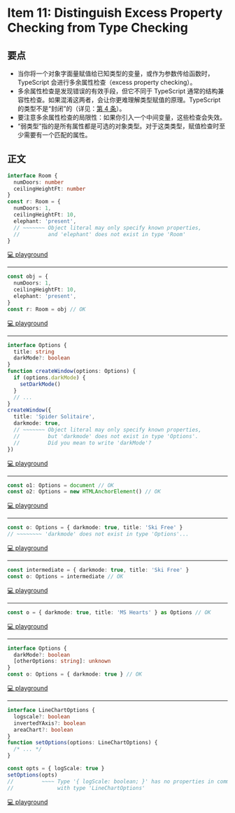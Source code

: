 # Item 11: Distinguish Excess Property Checking from Type Checking

## 要点

- 当你将一个对象字面量赋值给已知类型的变量，或作为参数传给函数时，TypeScript 会进行多余属性检查（excess property checking）。
- 多余属性检查是发现错误的有效手段，但它不同于 TypeScript 通常的结构兼容性检查。如果混淆这两者，会让你更难理解类型赋值的原理。TypeScript 的类型不是“封闭”的（详见：[第 4 条](#structural)）。
- 要注意多余属性检查的局限性：如果你引入一个中间变量，这些检查会失效。
- “弱类型”指的是所有属性都是可选的对象类型。对于这类类型，赋值检查时至少需要有一个匹配的属性。

## 正文

```ts
interface Room {
  numDoors: number
  ceilingHeightFt: number
}
const r: Room = {
  numDoors: 1,
  ceilingHeightFt: 10,
  elephant: 'present',
  // ~~~~~~~ Object literal may only specify known properties,
  //         and 'elephant' does not exist in type 'Room'
}
```

[💻 playground](https://www.typescriptlang.org/play/?ts=5.4.5#code/JYOwLgpgTgZghgYwgAgEoHt0FtkG8BQyyIArlgCKZQDOAXMWQEbQDchySwANqAOYASEYLwAWYAGJh6pLMyhsAvvgToQ1MMij0M2ZAF487GZXQ16ARgA07TjxAChoiVOTmADNaIQuEAA4i4cHoAcl8oCGoIcGDrAHpY5AA-ZJTE5AB5RgArCAQNHkgoOC5kLDgAT2RVLkrqX1zgGEqAaxB0AHcQZDD0eqgwYAi4hKJR0cCAE2Rg7z8A6OQJ9AjidA0IAA9gdWRQZDBy+umdLGD8BTYgA)

---

```ts
const obj = {
  numDoors: 1,
  ceilingHeightFt: 10,
  elephant: 'present',
}
const r: Room = obj // OK
```

[💻 playground](https://www.typescriptlang.org/play/?ts=5.4.5#code/JYOwLgpgTgZghgYwgAgEoHt0FtkG8BQyyIArlgCKZQDOAXMWQEbQDchySwANqAOYASEYLwAWYAGJh6pLMyhsAvvgToQ1MMnSMAVsgC8edjMroa9AIwAadpx4gBQ0RKnJzABmtEIXCAAcRcOD0AOS+UBDUEODB1gpsKmoaUPQY2PqaOixEAPTZyADyANL4QA)

---

```ts
interface Options {
  title: string
  darkMode?: boolean
}
function createWindow(options: Options) {
  if (options.darkMode) {
    setDarkMode()
  }
  // ...
}
createWindow({
  title: 'Spider Solitaire',
  darkmode: true,
  // ~~~~~~~ Object literal may only specify known properties,
  //         but 'darkmode' does not exist in type 'Options'.
  //         Did you mean to write 'darkMode'?
})
```

[💻 playground](https://www.typescriptlang.org/play/?ts=5.4.5#code/JYOwLgpgTgZghgYwgAgEoHt0FtkG8BQyyIArlgCKZQDOAXMWQEbQDchySwANqAOYASEYLwAWYAGJh6pLMyhsAvvhgkQCMMHQhk1CGHJwoAawCy6ACYQAFAEo8S0JFiIUAeQAOGrdTzsNYLgh6ajAoPjYic0NTCwgAfnpGTEC4EEVlVXVNbQQoCDhIAHVQc3QAdyt0T2y6ZA8vEGo7AiJgGGRK6u8AOijjM0tm9iJdfWiB6xsI5CUiAHo55G7l-CVc-KKS8qsW5H9A+gByAGV3YEsoZGP0HjA4YDzDgBp2PqMsWPpQkgh8BeQAH5A4EAuqMABWEHUyFu0DgXGQWDgAE9kFouKjqO4oW1UUYQOVtO4oFVoBoINQXv8iDSaYwSGBkIc3h9LIdkKUKcR0IyIAAPYAhZCgPbI7FM+o1Q7dP6LWm08jnZDI9AkRH5bRgdDIMphSBMt4TQ5xVZTfBAA)

---

```ts
const o1: Options = document // OK
const o2: Options = new HTMLAnchorElement() // OK
```

[💻 playground](https://www.typescriptlang.org/play/?ts=5.4.5#code/JYOwLgpgTgZghgYwgAgEoHt0FtkG8BQyyIArlgCKZQDOAXMWQEbQDchySwANqAOYASEYLwAWYAGJh6pLMyhsAvvhgkQCMMHQhk1CGHJwoAawCy6ACYQAFAEo8S0JFiIUAeQAOGrdTzsNYLgh6ajAoPjYic0NTCwgAfnpGTEC4EEV8BG8wZHQARnoPLxAfAF5kc3QEMghwFiIAenrkVwBpDKycgCYCz01i5DKQCAB3ZH4AFRMAGQBBNRF0KABRQKwasFs65EbmtqA)

---

```ts
const o: Options = { darkmode: true, title: 'Ski Free' }
// ~~~~~~~~ 'darkmode' does not exist in type 'Options'...
```

[💻 playground](https://www.typescriptlang.org/play/?ts=5.4.5#code/JYOwLgpgTgZghgYwgAgEoHt0FtkG8BQyyIArlgCKZQDOAXMWQEbQDchySwANqAOYASEYLwAWYAGJh6pLMyhsAvvhgkQCMMHQhk1CGHJwoAawCy6ACYQAFAEo8S0JFiIUAeQAOGrdTzsNYLgh6ajAoPjYic0NTCwgAfnpGTEC4EEV8BG8wZHR6Dy8QHwBePGQo4yxY+lCSCAAaZH9A+gByAGUjYGRxKAgIFuQFCKIR0bGRgHoJ5AA-Ofm55Bbyo0rLAfN0CB8QdGyIAA9gEORQRoBPdxQW-M1CloA6J-wgA)

---

```ts
const intermediate = { darkmode: true, title: 'Ski Free' }
const o: Options = intermediate // OK
```

[💻 playground](https://www.typescriptlang.org/play/?ts=5.4.5#code/JYOwLgpgTgZghgYwgAgEoHt0FtkG8BQyyIArlgCKZQDOAXMWQEbQDchySwANqAOYASEYLwAWYAGJh6pLMyhsAvvhgkQCMMHQhk1CGHJwoAawCy6ACYQAFAEo8S0JFiIUAeQAOGrdTzsNYLgh6ajAoPjYic0NTCwgAfnpGTEC4EEV8BG8wZEdoLAhzYDhIZABePGQo4yxY+lCSCAAaZH9A+gByAGUjYGRxKAgIduQFNkyQEOR0eg8vCbKc8DyCosgWIgB6DeRXAGl8IA)

---

```ts
const o = { darkmode: true, title: 'MS Hearts' } as Options // OK
```

[💻 playground](https://www.typescriptlang.org/play/?ts=5.4.5#code/JYOwLgpgTgZghgYwgAgEoHt0FtkG8BQyyIArlgCKZQDOAXMWQEbQDchySwANqAOYASEYLwAWYAGJh6pLMyhsAvvhgkQCMMHQhk1CGHJwoAawCy6ACYQAFAEo8S0JFiIUAeQAOGrdTzsNYLgh6ajAoPjYic0NTCwgAfnpGTEC4EEV8BG8wZHRkAF48ZCjjLFj6UJIIABpkf0D6AHITAGVkQUMwagbkBWQ4Hw8vEGoWIgB6MeRXAGl8IA)

---

```ts
interface Options {
  darkMode?: boolean
  [otherOptions: string]: unknown
}
const o: Options = { darkmode: true } // OK
```

[💻 playground](https://www.typescriptlang.org/play/?ts=5.4.5#code/JYOwLgpgTgZghgYwgAgPIAczAPYgM7IDeAUMsgCZxQDWAstuRAPwBcyARttgDYRwgBuUsgDa2MAAtoGLLjxs8YKKADmAXTYBXENRDYA7oOIBfYgjlhk2NjJz5kAXiIUq1ALYMIbJZpTGBZAD0gWgA0sRAA)

---

```ts
interface LineChartOptions {
  logscale?: boolean
  invertedYAxis?: boolean
  areaChart?: boolean
}
function setOptions(options: LineChartOptions) {
  /* ... */
}

const opts = { logScale: true }
setOptions(opts)
//         ~~~~ Type '{ logScale: boolean; }' has no properties in common
//              with type 'LineChartOptions'
```

[💻 playground](https://www.typescriptlang.org/play/?ts=5.4.5#code/JYOwLgpgTgZghgYwgAgDKggYQBZymAeQAcxgB7EAZ2QG8AoZZAGzIHNKE4mIB+ALmQAjMmW5wQAbgbJQAN2iQAJgE0AggA9glfkJFjJ0vBDg48YHcNHGDAXzowAriASkKyShEIlyVABRlvCkoBdBAsXHxiVyoASlpkAHoAKmQAOnTkJITkOzoEILBkALBqAF54llYAZU5uATAoBxQbKQ8vaMp-EkoYqQTsxkHBgD9R4eQAFQBPIhQAchpmNhquCAFLfQkcueRcahAyZCIoAIVgCGpQZHyAWxuKOn6h5+eAd2AwbGQwGfnQ8LMUR8lDmdCAA)
